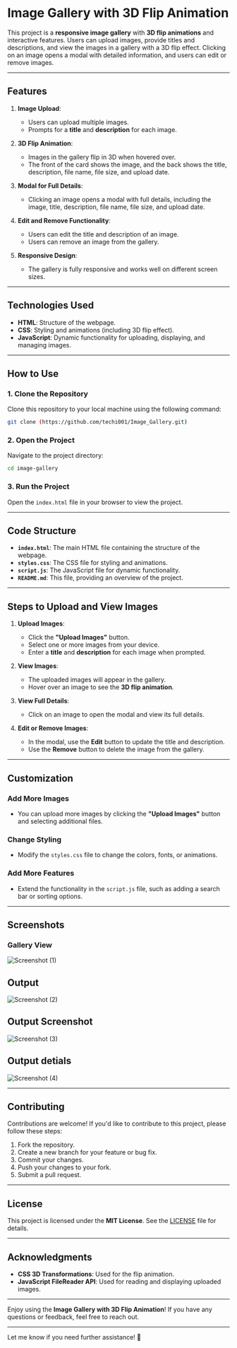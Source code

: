 # Image Gallery with 3D Flip Animation

This project is a **responsive image gallery** with **3D flip animations** and interactive features. Users can upload images, provide titles and descriptions, and view the images in a gallery with a 3D flip effect. Clicking on an image opens a modal with detailed information, and users can edit or remove images.

---

## Features

1. **Image Upload**:
   - Users can upload multiple images.
   - Prompts for a **title** and **description** for each image.

2. **3D Flip Animation**:
   - Images in the gallery flip in 3D when hovered over.
   - The front of the card shows the image, and the back shows the title, description, file name, file size, and upload date.

3. **Modal for Full Details**:
   - Clicking an image opens a modal with full details, including the image, title, description, file name, file size, and upload date.

4. **Edit and Remove Functionality**:
   - Users can edit the title and description of an image.
   - Users can remove an image from the gallery.

5. **Responsive Design**:
   - The gallery is fully responsive and works well on different screen sizes.

---

## Technologies Used

- **HTML**: Structure of the webpage.
- **CSS**: Styling and animations (including 3D flip effect).
- **JavaScript**: Dynamic functionality for uploading, displaying, and managing images.

---

## How to Use

### 1. Clone the Repository
Clone this repository to your local machine using the following command:

```bash
git clone (https://github.com/techi001/Image_Gallery.git)
```

### 2. Open the Project
Navigate to the project directory:

```bash
cd image-gallery
```

### 3. Run the Project
Open the `index.html` file in your browser to view the project.

---

## Code Structure

- **`index.html`**: The main HTML file containing the structure of the webpage.
- **`styles.css`**: The CSS file for styling and animations.
- **`script.js`**: The JavaScript file for dynamic functionality.
- **`README.md`**: This file, providing an overview of the project.

---

## Steps to Upload and View Images

1. **Upload Images**:
   - Click the **"Upload Images"** button.
   - Select one or more images from your device.
   - Enter a **title** and **description** for each image when prompted.

2. **View Images**:
   - The uploaded images will appear in the gallery.
   - Hover over an image to see the **3D flip animation**.

3. **View Full Details**:
   - Click on an image to open the modal and view its full details.

4. **Edit or Remove Images**:
   - In the modal, use the **Edit** button to update the title and description.
   - Use the **Remove** button to delete the image from the gallery.

---

## Customization

### Add More Images
- You can upload more images by clicking the **"Upload Images"** button and selecting additional files.

### Change Styling
- Modify the `styles.css` file to change the colors, fonts, or animations.

### Add More Features
- Extend the functionality in the `script.js` file, such as adding a search bar or sorting options.

---

## Screenshots

### Gallery View
![Screenshot (1)](https://github.com/user-attachments/assets/2757d7f9-b2ca-4583-b0e9-eaefd4734c3d)
## Output
![Screenshot (2)](https://github.com/user-attachments/assets/34fa9023-826c-4538-a47a-c8769839777e)
## Output Screenshot
![Screenshot (3)](https://github.com/user-attachments/assets/198279c5-c604-4790-8ba8-dcaa16276823)
## Output detials
![Screenshot (4)](https://github.com/user-attachments/assets/2813efa4-fcdd-4033-8c43-4cc24da72684)

---

## Contributing

Contributions are welcome! If you'd like to contribute to this project, please follow these steps:

1. Fork the repository.
2. Create a new branch for your feature or bug fix.
3. Commit your changes.
4. Push your changes to your fork.
5. Submit a pull request.

---

## License

This project is licensed under the **MIT License**. See the [LICENSE](LICENSE) file for details.

---

## Acknowledgments

- **CSS 3D Transformations**: Used for the flip animation.
- **JavaScript FileReader API**: Used for reading and displaying uploaded images.

---

Enjoy using the **Image Gallery with 3D Flip Animation**! If you have any questions or feedback, feel free to reach out.

---

Let me know if you need further assistance! 🚀
